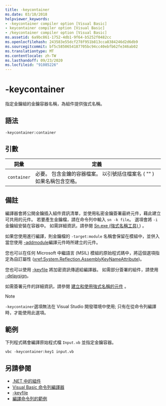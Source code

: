 ```yaml
---
title: -keycontainer
ms.date: 03/10/2018
helpviewer_keywords:
- -keycontainer compiler option [Visual Basic]
- keycontainer compiler option [Visual Basic]
- /keycontainer compiler option [Visual Basic]
ms.assetid: 6a9bc861-1752-4db1-9f64-b5252f0482cc
ms.openlocfilehash: 243583e55dcf278f951b813cca8384246d2d6db9
ms.sourcegitcommit: bf5c5850654187705bc94cc40ebfb62fe346ab02
ms.translationtype: MT
ms.contentlocale: zh-TW
ms.lasthandoff: 09/23/2020
ms.locfileid: "91085226"
---
```

# <a name="-keycontainer"></a>-keycontainer

指定金鑰組的金鑰容器名稱，為組件提供強式名稱。  
  
## <a name="syntax"></a>語法  
  
```console  
-keycontainer:container  
```  
  
## <a name="arguments"></a>引數  
  
|詞彙|定義|  
|---|---|  
|`container`|必要。 包含金鑰的容器檔案。 以引號括住檔案名 ( "" ) 如果名稱包含空格。|  
  
## <a name="remarks"></a>備註  

 編譯器會將公開金鑰插入組件資訊清單，並使用私密金鑰簽署最終元件，藉此建立可共用的元件。 若要產生金鑰檔，請在命令列中輸入 `sn -k file`。 選項會將 `-i` 金鑰組安裝在容器中。 如需詳細資訊，請參閱 [Sn.exe (強式名稱工具) ](../../../framework/tools/sn-exe-strong-name-tool.md)) 。  
  
 如果您使用進行編譯，則金鑰檔的 `-target:module` 名稱會保留在模組中，並併入當您使用 [-addmodule](addmodule.md)編譯元件時所建立的元件。  
  
 您也可以在任何 Microsoft 中繼語言 (MSIL) 模組的原始程式碼中，將這個選項指定為自訂屬性 (<xref:System.Reflection.AssemblyKeyNameAttribute>)。  
  
 您也可以使用 [-keyfile](keyfile.md) 將加密資訊傳遞給編譯器。 如需部分簽署的組件，請使用 [-delaysign](delaysign.md)。  
  
 如需簽署元件的詳細資訊，請參閱 [建立和使用強式名稱的元件](../../../standard/assembly/create-use-strong-named.md) 。  
  
> [!NOTE]
> `-keycontainer`選項無法在 Visual Studio 開發環境中使用; 只有在從命令列編譯時，才能使用此選項。  
  
## <a name="example"></a>範例  

 下列程式碼會編譯原始程式檔 `Input.vb` 並指定金鑰容器。  
  
```console  
vbc -keycontainer:key1 input.vb  
```  
  
## <a name="see-also"></a>另請參閱

- [.NET 中的組件](../../../standard/assembly/index.md)
- [Visual Basic 命令列編譯器](index.md)
- [-keyfile](keyfile.md)
- [編譯命令列的範例](sample-compilation-command-lines.md)
